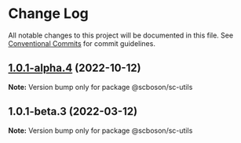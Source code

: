# Change Log

All notable changes to this project will be documented in this file.
See [Conventional Commits](https://conventionalcommits.org) for commit guidelines.

## [1.0.1-alpha.4](http://bsgit28:18001/smart-city-ui/sc-boson/compare/@scboson/sc-utils@1.0.1-beta.3...@scboson/sc-utils@1.0.1-alpha.4) (2022-10-12)

**Note:** Version bump only for package @scboson/sc-utils






## 1.0.1-beta.3 (2022-03-12)

**Note:** Version bump only for package @scboson/sc-utils
